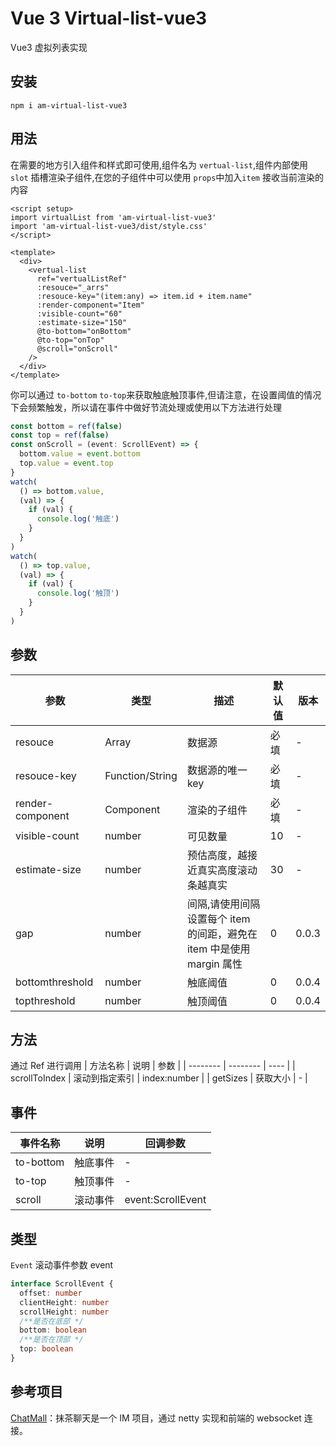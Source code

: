 # Vue 3 Virtual-list-vue3

Vue3 虚拟列表实现

## 安装

```
npm i am-virtual-list-vue3

```

## 用法

在需要的地方引入组件和样式即可使用,组件名为 `vertual-list`,组件内部使用 `slot` 插槽渲染子组件,在您的子组件中可以使用 `props`中加入`item` 接收当前渲染的内容

```vue
<script setup>
import virtualList from 'am-virtual-list-vue3'
import 'am-virtual-list-vue3/dist/style.css'
</script>

<template>
  <div>
    <vertual-list
      ref="vertualListRef"
      :resouce="_arrs"
      :resouce-key="(item:any) => item.id + item.name"
      :render-component="Item"
      :visible-count="60"
      :estimate-size="150"
      @to-bottom="onBottom"
      @to-top="onTop"
      @scroll="onScroll"
    />
  </div>
</template>
```

你可以通过 `to-bottom` `to-top`来获取触底触顶事件,但请注意，在设置阈值的情况下会频繁触发，所以请在事件中做好节流处理或使用以下方法进行处理

```ts
const bottom = ref(false)
const top = ref(false)
const onScroll = (event: ScrollEvent) => {
  bottom.value = event.bottom
  top.value = event.top
}
watch(
  () => bottom.value,
  (val) => {
    if (val) {
      console.log('触底')
    }
  }
)
watch(
  () => top.value,
  (val) => {
    if (val) {
      console.log('触顶')
    }
  }
)
```

## 参数

| 参数             | 类型            | 描述                                                                  | 默认值 | 版本  |
| ---------------- | --------------- | --------------------------------------------------------------------- | ------ | ----- |
| resouce          | Array           | 数据源                                                                | 必填   | -     |
| resouce-key      | Function/String | 数据源的唯一 key                                                      | 必填   | -     |
| render-component | Component       | 渲染的子组件                                                          | 必填   | -     |
| visible-count    | number          | 可见数量                                                              | 10     | -     |
| estimate-size    | number          | 预估高度，越接近真实高度滚动条越真实                                  | 30     | -     |
| gap              | number          | 间隔,请使用间隔设置每个 item 的间距，避免在 item 中是使用 margin 属性 | 0      | 0.0.3 |
| bottomthreshold  | number          | 触底阈值                                                              | 0      | 0.0.4 |
| topthreshold     | number          | 触顶阈值                                                              | 0      | 0.0.4 |

## 方法

通过 Ref 进行调用
| 方法名称 | 说明 | 参数 |
| -------- | -------- | ---- |
| scrollToIndex | 滚动到指定索引 | index:number |
| getSizes | 获取大小 | - |

## 事件

| 事件名称  | 说明     | 回调参数          |
| --------- | -------- | ----------------- |
| to-bottom | 触底事件 | -                 |
| to-top    | 触顶事件 | -                 |
| scroll    | 滚动事件 | event:ScrollEvent |

## 类型

`Event` 滚动事件参数 event

```ts
interface ScrollEvent {
  offset: number
  clientHeight: number
  scrollHeight: number
  /**是否在底部 */
  bottom: boolean
  /**是否在顶部 */
  top: boolean
}
```

## 参考项目

[ChatMall](https://github.com/Evansy/MallChatWeb)：抹茶聊天是一个 IM 项目，通过 netty 实现和前端的 websocket 连接。
